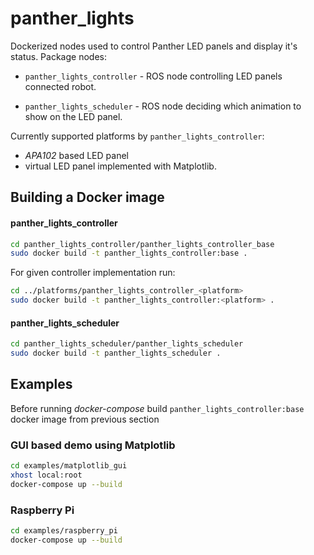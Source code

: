 # panther_lights
Dockerized nodes used to control Panther LED panels and display it's status. Package nodes:

- `panther_lights_controller` - ROS node controlling LED panels connected robot.

- `panther_lights_scheduler` - ROS node deciding which animation to show on the LED panel.


Currently supported platforms by `panther_lights_controller`:
- *APA102* based LED panel
- virtual LED panel implemented with Matplotlib.


## Building a Docker image
#### panther_lights_controller
```bash
cd panther_lights_controller/panther_lights_controller_base
sudo docker build -t panther_lights_controller:base .
```
For given controller implementation run:
```bash
cd ../platforms/panther_lights_controller_<platform>
sudo docker build -t panther_lights_controller:<platform> .
```

#### panther_lights_scheduler
```bash
cd panther_lights_scheduler/panther_lights_scheduler
sudo docker build -t panther_lights_scheduler .
```

## Examples
Before running *docker-compose* build `panther_lights_controller:base` docker image from previous section
### GUI based demo using Matplotlib
```bash
cd examples/matplotlib_gui
xhost local:root
docker-compose up --build
```
### Raspberry Pi
```bash
cd examples/raspberry_pi
docker-compose up --build
```

